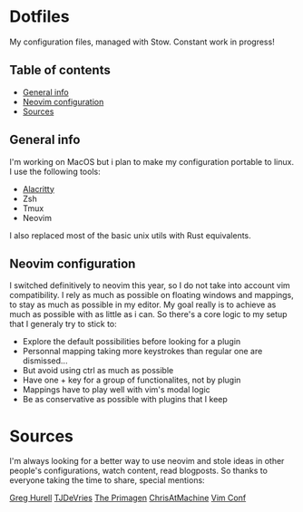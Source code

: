 # Dotfiles

My configuration files, managed with Stow. Constant work in progress!

## Table of contents

- [General info](#general-info)
- [Neovim configuration](#neovim-configuration)
- [Sources](#sources)

## General info

I'm working on MacOS but i plan to make my configuration portable to linux. I use
the following tools:

- [Alacritty](https://github.com/alacritty/alacritty)
- Zsh
- Tmux
- Neovim

I also replaced most of the basic unix utils with Rust equivalents.

## Neovim configuration

I switched definitively to neovim this year, so I do not take into account vim
compatibility. I rely as much as possible on floating windows and mappings, to
stay as much as possible in my editor. My goal really is to achieve as much as
possible with as little as i can. So there's a core logic to my setup that I generaly try to stick to:

- Explore the default possibilities before looking for a plugin
- Personnal mapping taking more keystrokes than regular one are dismissed...
- But avoid using ctrl as much as possible
- Have one <leader> + key for a group of functionalites, not by plugin
- Mappings have to play well with vim's modal logic
- Be as conservative as possible with plugins that I keep

# Sources

I'm always looking for a better way to use neovim and stole ideas in other
people's configurations, watch content, read blogposts. So thanks to everyone taking the time to
share, special mentions:

[Greg Hurell](https://github.com/wincent/wincent)
[TJDeVries](https://www.twitch.tv/teej_dv)
[The Primagen](https://www.youtube.com/c/ThePrimeagen)
[ChrisAtMachine](https://www.youtube.com/playlist?list=PLhoH5vyxr6QqPtKMp03pcJd_Vg8FZ0rtg)
[Vim Conf](https://www.youtube.com/playlist?list=PLcTu2VkAIIWzD2kicFNHN2c35XQCeZdsv)
